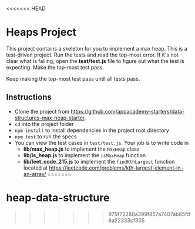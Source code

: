 <<<<<<< HEAD
# Heaps Project

This project contains a skeleton for you to implement a max heap. This is a
test-driven project. Run the tests and read the top-most error. If it's not
clear what is failing, open the **test/test.js** file to figure out what the
test is expecting. Make the top-most test pass.

Keep making the top-most test pass until all tests pass.

## Instructions

* Clone the project from
  https://github.com/appacademy-starters/data-structures-max-heap-starter.
* `cd` into the project folder
* `npm install` to install dependencies in the project root directory
* `npm test` to run the specs
* You can view the test cases in `test/test.js`. Your job is to write code in
  * **lib/max_heap.js** to implement the `MaxHeap` class
  * **lib/is_heap.js** to implement the `isMaxHeap` function
  * **lib/leet_code_215.js** to implement the `findKthLargest` function located
    at https://leetcode.com/problems/kth-largest-element-in-an-array/
=======
# heap-data-structure
>>>>>>> 975f72280a399f857a7407ab65fd8a22333cf305

